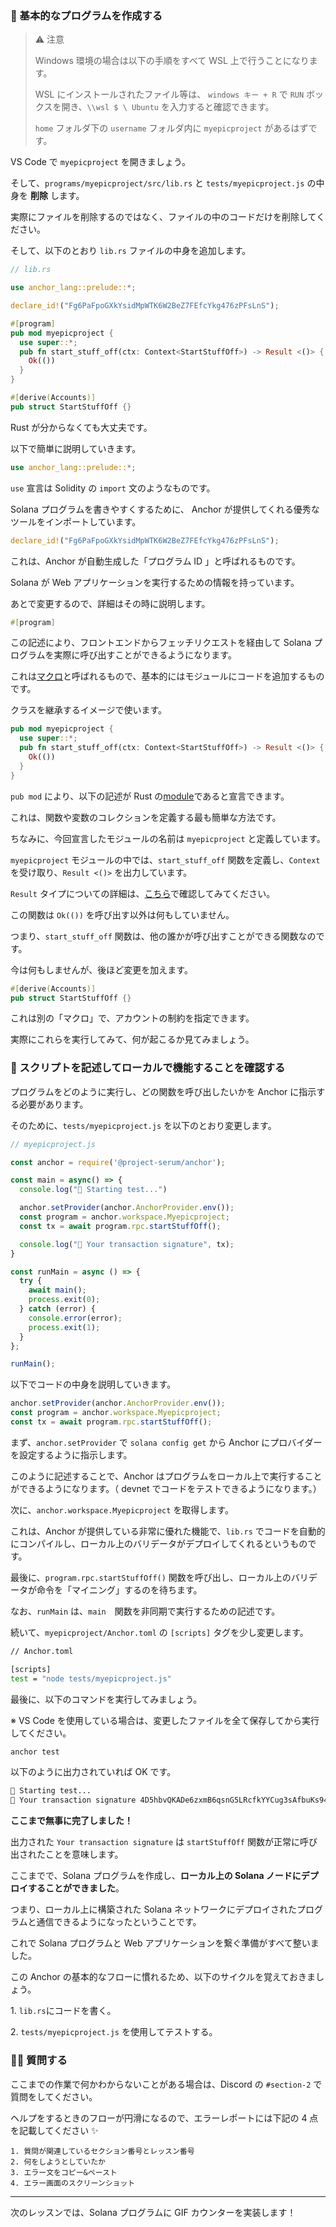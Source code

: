 ### 👶 基本的なプログラムを作成する

> ⚠️ 注意
>
> Windows 環境の場合は以下の手順をすべて WSL 上で行うことになります。
>
> WSL にインストールされたファイル等は、 `windows キー + R` で `RUN` ボックスを開き、`\\wsl $ \ Ubuntu` を入力すると確認できます。
>
> `home` フォルダ下の `username` フォルダ内に `myepicproject` があるはずです。

VS Code で `myepicproject` を開きましょう。

そして、`programs/myepicproject/src/lib.rs` と `tests/myepicproject.js` の中身を **削除** します。

実際にファイルを削除するのではなく、ファイルの中のコードだけを削除してください。

そして、以下のとおり `lib.rs` ファイルの中身を追加します。

```rust
// lib.rs

use anchor_lang::prelude::*;

declare_id!("Fg6PaFpoGXkYsidMpWTK6W2BeZ7FEfcYkg476zPFsLnS");

#[program]
pub mod myepicproject {
  use super::*;
  pub fn start_stuff_off(ctx: Context<StartStuffOff>) -> Result <()> {
    Ok(())
  }
}

#[derive(Accounts)]
pub struct StartStuffOff {}
```

Rust が分からなくても大丈夫です。

以下で簡単に説明していきます。

```rust
use anchor_lang::prelude::*;
```

`use` 宣言は Solidity の `import` 文のようなものです。

Solana プログラムを書きやすくするために、 Anchor が提供してくれる優秀なツールをインポートしています。

```rust
declare_id!("Fg6PaFpoGXkYsidMpWTK6W2BeZ7FEfcYkg476zPFsLnS");
```

これは、Anchor が自動生成した「プログラム ID 」と呼ばれるものです。

Solana が Web アプリケーションを実行するための情報を持っています。

あとで変更するので、詳細はその時に説明します。

```rust
#[program]
```

この記述により、フロントエンドからフェッチリクエストを経由して Solana プログラムを実際に呼び出すことができるようになります。

これは[マクロ](http://web.mit.edu/rust-lang_v1.25/arch/amd64_ubuntu1404/share/doc/rust/html/book/first-edition/macros.html)と呼ばれるもので、基本的にはモジュールにコードを追加するものです。

クラスを継承するイメージで使います。

```rust
pub mod myepicproject {
  use super::*;
  pub fn start_stuff_off(ctx: Context<StartStuffOff>) -> Result <()> {
    Ok(())
  }
}
```

`pub mod` により、以下の記述が Rust の[module](https://stevedonovan.github.io/rust-gentle-intro/4-modules.html)であると宣言できます。

これは、関数や変数のコレクションを定義する最も簡単な方法です。

ちなみに、今回宣言したモジュールの名前は `myepicproject` と定義しています。

`myepicproject` モジュールの中では、`start_stuff_off` 関数を定義し、`Context` を受け取り、`Result <()>` を出力しています。

`Result` タイプについての詳細は、[こちら](https://doc.rust-lang.org/std/result)で確認してみてください。

この関数は `Ok(())` を呼び出す以外は何もしていません。

つまり、`start_stuff_off` 関数は、他の誰かが呼び出すことができる関数なのです。

今は何もしませんが、後ほど変更を加えます。

```rust
#[derive(Accounts)]
pub struct StartStuffOff {}
```

これは別の「マクロ」で、アカウントの制約を指定できます。

実際にこれらを実行してみて、何が起こるか見てみましょう。


### 💎 スクリプトを記述してローカルで機能することを確認する

プログラムをどのように実行し、どの関数を呼び出したいかを Anchor に指示する必要があります。

そのために、`tests/myepicproject.js` を以下のとおり変更します。

```javascript
// myepicproject.js

const anchor = require('@project-serum/anchor');

const main = async() => {
  console.log("🚀 Starting test...")

  anchor.setProvider(anchor.AnchorProvider.env());
  const program = anchor.workspace.Myepicproject;
  const tx = await program.rpc.startStuffOff();

  console.log("📝 Your transaction signature", tx);
}

const runMain = async () => {
  try {
    await main();
    process.exit(0);
  } catch (error) {
    console.error(error);
    process.exit(1);
  }
};

runMain();
```

以下でコードの中身を説明していきます。

```javascript
anchor.setProvider(anchor.AnchorProvider.env());
const program = anchor.workspace.Myepicproject;
const tx = await program.rpc.startStuffOff();
```

まず、`anchor.setProvider` で `solana config get` から Anchor にプロバイダーを設定するように指示します。

このように記述することで、Anchor はプログラムをローカル上で実行することができるようになります。（ devnet でコードをテストできるようになります。）

次に、`anchor.workspace.Myepicproject` を取得します。

これは、Anchor が提供している非常に優れた機能で、`lib.rs` でコードを自動的にコンパイルし、ローカル上のバリデータがデプロイしてくれるというものです。

最後に、`program.rpc.startStuffOff()` 関数を呼び出し、ローカル上のバリデータが命令を「マイニング」するのを待ちます。

なお、`runMain` は、`main`　関数を非同期で実行するための記述です。

続いて、`myepicproject/Anchor.toml` の `[scripts]` タグを少し変更します。

```bash
// Anchor.toml

[scripts]
test = "node tests/myepicproject.js"
```

最後に、以下のコマンドを実行してみましょう。

※ VS Code を使用している場合は、変更したファイルを全て保存してから実行してください。

```bash
anchor test
```

以下のように出力されていれば OK です。

```bash
🚀 Starting test...
📝 Your transaction signature 4D5hbvQKADe6zxmB6qsnG5LRcfkYYCug3sAfbuKs94UdY1B4Hmj85DvnNLbagUxXQPqAJQDLocECEPtNa6RPayuS
```


**ここまで無事に完了しました！**

出力された `Your transaction signature` は `startStuffOff` 関数が正常に呼び出されたことを意味します。

ここまでで、Solana プログラムを作成し、**ローカル上の Solana ノードにデプロイすることができました**。

つまり、ローカル上に構築された Solana ネットワークにデプロイされたプログラムと通信できるようになったということです。

これで Solana プログラムと Web アプリケーションを繋ぐ準備がすべて整いました。

この Anchor の基本的なフローに慣れるため、以下のサイクルを覚えておきましょう。

1\. `lib.rs`にコードを書く。

2\. `tests/myepicproject.js` を使用してテストする。


### 🙋‍♂️ 質問する

ここまでの作業で何かわからないことがある場合は、Discord の `#section-2` で質問をしてください。

ヘルプをするときのフローが円滑になるので、エラーレポートには下記の 4 点を記載してください ✨

```
1. 質問が関連しているセクション番号とレッスン番号
2. 何をしようとしていたか
3. エラー文をコピー&ペースト
4. エラー画面のスクリーンショット
```

---

次のレッスンでは、Solana プログラムに GIF カウンターを実装します！